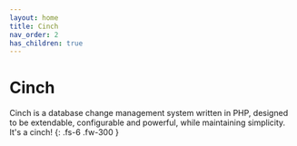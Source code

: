 ```yaml
---
layout: home
title: Cinch
nav_order: 2
has_children: true
---
```

# Cinch

Cinch is a database change management system written in PHP, designed to be extendable, configurable and 
powerful, while maintaining simplicity. It's a cinch!
{: .fs-6 .fw-300 }